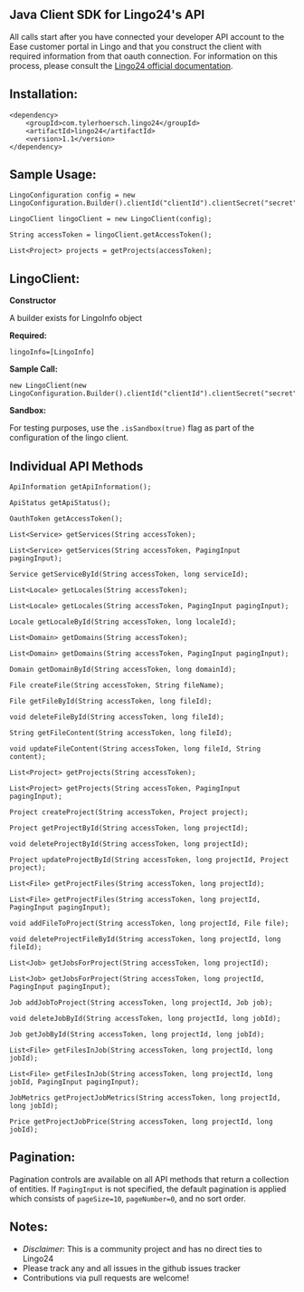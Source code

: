 **Java Client SDK for Lingo24's API**
----
  All calls start after you have connected your developer API account to the Ease customer portal in Lingo and that you 
  construct the client with required information from that oauth connection. For information on this process, please consult
  the [Lingo24 official documentation](https://developer.lingo24.com/documentation).
  
## Installation: ##

    <dependency>
        <groupId>com.tylerhoersch.lingo24</groupId>
        <artifactId>lingo24</artifactId>
        <version>1.1</version>
    </dependency>
    

## Sample Usage: ##
      
    LingoConfiguration config = new LingoConfiguration.Builder().clientId("clientId").clientSecret("secret").redirectUri("localhost").refreshToken("refresh").isSandbox(true).build();
    
    LingoClient lingoClient = new LingoClient(config);
    
    String accessToken = lingoClient.getAccessToken();
    
    List<Project> projects = getProjects(accessToken);
 


## LingoClient: ##
  
**Constructor**
        
A builder exists for LingoInfo object 

**Required:**
 
    lingoInfo=[LingoInfo]

   **Sample Call:**

    new LingoClient(new LingoConfiguration.Builder().clientId("clientId").clientSecret("secret").isSandbox(true).redirectUri("localhost").refreshToken("refresh").build());


   **Sandbox:**
   
   For testing purposes, use the `.isSandbox(true)` flag as part of the configuration of the lingo client.

## Individual API Methods ##

    ApiInformation getApiInformation();
    
    ApiStatus getApiStatus();
    
    OauthToken getAccessToken();
    
    List<Service> getServices(String accessToken);
    
    List<Service> getServices(String accessToken, PagingInput pagingInput);
    
    Service getServiceById(String accessToken, long serviceId);
    
    List<Locale> getLocales(String accessToken);
    
    List<Locale> getLocales(String accessToken, PagingInput pagingInput);
    
    Locale getLocaleById(String accessToken, long localeId);
    
    List<Domain> getDomains(String accessToken);
    
    List<Domain> getDomains(String accessToken, PagingInput pagingInput);
    
    Domain getDomainById(String accessToken, long domainId);
    
    File createFile(String accessToken, String fileName);
    
    File getFileById(String accessToken, long fileId);
    
    void deleteFileById(String accessToken, long fileId);
    
    String getFileContent(String accessToken, long fileId);
    
    void updateFileContent(String accessToken, long fileId, String content);
    
    List<Project> getProjects(String accessToken);
    
    List<Project> getProjects(String accessToken, PagingInput pagingInput);
    
    Project createProject(String accessToken, Project project);
    
    Project getProjectById(String accessToken, long projectId);
    
    void deleteProjectById(String accessToken, long projectId);
    
    Project updateProjectById(String accessToken, long projectId, Project project);
    
    List<File> getProjectFiles(String accessToken, long projectId);
    
    List<File> getProjectFiles(String accessToken, long projectId, PagingInput pagingInput);
    
    void addFileToProject(String accessToken, long projectId, File file);
    
    void deleteProjectFileById(String accessToken, long projectId, long fileId);
    
    List<Job> getJobsForProject(String accessToken, long projectId);
    
    List<Job> getJobsForProject(String accessToken, long projectId, PagingInput pagingInput);
    
    Job addJobToProject(String accessToken, long projectId, Job job);
    
    void deleteJobById(String accessToken, long projectId, long jobId);
    
    Job getJobById(String accessToken, long projectId, long jobId);
    
    List<File> getFilesInJob(String accessToken, long projectId, long jobId);
    
    List<File> getFilesInJob(String accessToken, long projectId, long jobId, PagingInput pagingInput);
    
    JobMetrics getProjectJobMetrics(String accessToken, long projectId, long jobId);
    
    Price getProjectJobPrice(String accessToken, long projectId, long jobId);
    
    
## Pagination: ##
  
  Pagination controls are available on all API methods that return a collection of entities. If `PagingInput` is not specified, the default pagination is applied which consists of `pageSize=10`, `pageNumber=0`, and no sort order.

## Notes: ##

  * *Disclaimer*: This is a community project and has no direct ties to Lingo24
  * Please track any and all issues in the github issues tracker
  * Contributions via pull requests are welcome!

